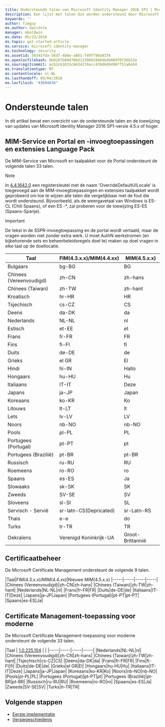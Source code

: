 ```yaml
---
title: Ondersteunde talen van Microsoft Identity Manager 2016 SP1 | Microsoft Docs
description: Een lijst met talen die worden ondersteund door Microsoft Identity Manager 2016 SP1.
keywords: ''
author: fimguy
ms.author: davidste
manager: mbaldwin
ms.date: 05/23/2018
ms.topic: get-started-article
ms.service: microsoft-identity-manager
ms.technology: security
ms.assetid: 50345fda-56d7-4b6e-a861-f49ff90a8376
ms.openlocfilehash: bb0287b894786d13398819b04bdb089f0f36b33e
ms.sourcegitcommit: acb2c61831cb634278acc439d6d9496ff51a6a54
ms.translationtype: MT
ms.contentlocale: nl-NL
ms.lasthandoff: 09/04/2018
ms.locfileid: "43694636"
---
```

# <a name="supported-languages"></a>Ondersteunde talen

In dit artikel bevat een overzicht van de ondersteunde talen en de toewijzing van updates van Microsoft Identity Manager 2016 SP1-versie 4.5.x of hoger.

## <a name="mim-service-and-portal-and-add-ins-and-extensions-language-pack"></a>MIM-Service en Portal en -invoegtoepassingen en extensies Language Pack 

De MIM-Service van Microsoft en taalpakket voor de Portal ondersteunt de volgende talen 33 talen.  

> [!NOTE]
> In [4.4.1642.0](https://support.microsoft.com/en-us/help/4021562/hotfix-rollup-package-build-4-4-1642-0-is-available-for-microsoft) een registersleutel met de naam 'OverrideDefaultUILocale' is toegevoegd aan de MIM-invoegtoepassingen en extensies taalpakket wordt geprobeerd om toe te wijzen alle talen die vergelijkbaar met de fout die wordt ondersteund. Bijvoorbeeld, als de weergavetaal van Windows is ES-CL (Chili Spaans), of een ES -\*, zal proberen voor de toewijzing ES-ES (Spaans-Spanje).

> [!IMPORTANT]
> De tekst in de SSPR-invoegtoepassing en de portal wordt vertaald, maar de vragen worden niet zonder extra werk. U moet AuthN werkstromen (en bijbehorende sets en beheerbeleidsregels doel te) maken op doel vragen in elke taal op de doellocatie.

|       Taal        | FIM(4.3.x.x)/MIM(4.4.xx) | MIM(4.5.x.x) |
|-----------------------|--------------------------|--------------|
|       Bulgaars       |          bg-BG           |      BG      |
| Chinees (Vereenvoudigd)  |          zh-CN           |   zh-hans    |
|   Chinees (Taiwan)    |          zh-TW           |   zh-hant    |
|       Kroatisch        |          hr-HR           |      HR      |
|         Tsjechisch         |          cs-CZ           |      CS      |
|        Deens         |          da-DK           |      da      |
|         Nederlands         |          NL-NL           |      nl      |
|       Estisch        |          et-EE           |      et      |
|        Frans         |          fr-FR           |      FR      |
|        Fins        |          fi-FI           |      fi      |
|        Duits         |          de-DE           |      de      |
|         Grieks         |          el GR           |      El      |
|         Hindi         |          hi-IN           |      Hallo      |
|       Hongaars       |          hu-HU           |      Hu      |
|        Italiaans        |          IT-IT           |      Deze      |
|       Japans        |          ja-JP           |      Japan      |
|        Koreaans         |          ko-KR           |      Ko      |
|      Litouws       |          lt-LT           |      lt      |
|        Lets        |          lv-LV           |      LV      |
|       Noors       |          nb-NO           |    nb-NO     |
|        Pools         |          pl-PL           |      PL      |
| Portugees (Portugal) |          pt-PT           |      pt      |
|  Portugees (Brazilië)  |          pt-BR           |    pt-BR     |
|        Russisch        |          ru-RU           |      RU      |
|       Roemeens        |          ro-RO           |      ro      |
|        Spaans        |          es-ES           |      Ja      |
|        Slowaaks         |          sk-SK           |      SK      |
|        Zweeds        |          SV-SE           |      SV      |
|       Sloveens       |          sl-SI           |      SL      |
|   Servisch - Servië    |  sr-latn-CS(Depricated)  |  sr-Latn-RS  |
|         Thais          |          e-e           |      do      |
|        Turks        |          tr-TR           |      TR      |
|       Oekraïens       |          Verenigd Koninkrijk-UA           |      Groot-Brittannië      |

## <a name="certificate-management"></a>Certificaatbeheer 
De Microsoft Certificate Management ondersteunt de volgende 9 talen. 

|Taal|FIM(4.3.x.x)/MIM(4.4.xx)|Nieuwe MIM(4.5.x.x)
|-----|-----|-----|-----|
|Chinees (Vereenvoudigd)|zh-CN|zh-hans|
|Chinees (Taiwan)|zh-TW|zh-hant|
|Nederlands|NL-NL|nl|
|Frans|fr-FR|FR|
|Duits|de-DE|de|
|Italiaans|IT-IT|Deze|
|Japans|ja-JP|Japan|
|Portugees (Portugal)|pt-PT|pt-PT|
|Spaans|es-ES|Ja|

## <a name="certificate-management-modern-application"></a>Certificate Management-toepassing voor moderne  
De Microsoft Certificate Management-toepassing voor moderne ondersteunt de volgende 33 talen. 

|Taal | [1.0.225.104](https://www.microsoft.com/en-us/download/details.aspx?id=54954) | |
|-----|-----|-----|-----|
|Nederlands|NL-NL|nl|
|Chinees (Vereenvoudigd)|zh-CN|zh-hans|
|Chinees (Taiwan)|zh-TW|zh-hant|
|Tsjechisch|cs-CZ|CS|
|Deens|da-DK|da|
|Frans|fr-FR|FR|
|Fins|fi-FI|fi|
|Duits|de-DE|de|
|Grieks|el GR|El|
|Hongaars|hu-HU|Hu|
|Italiaans|IT-IT|Deze|
|Japans|ja-JP|Japan|
|Koreaans|ko-KR|Ko|
|Noors|nb-NO|nb-NO|
|Pools|pl-PL|PL|
|Portugees (Portugal)|pt-PT|pt|
|Portugees (Brazilië)|pt-BR|pt-BR|
|Russisch|ru-RU|RU|
|Roemeens|ro-RO|ro|
|Spaans|es-ES|Ja|
|Zweeds|SV-SE|SV|
|Turks|tr-TR|TR|

## <a name="next-steps"></a>Volgende stappen

- [Eerste implementatie](microsoft-identity-manager-deploy.md)
- [Versiegeschiedenis](/reference/version-history.md)
